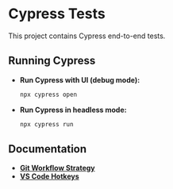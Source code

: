 <!-- filepath: [README.md](http://_vscodecontentref_/1) -->

# Cypress Tests

This project contains Cypress end-to-end tests.

## Running Cypress

- **Run Cypress with UI (debug mode):**

  ```bash
  npx cypress open
  ```

- **Run Cypress in headless mode:**

  ```bash
  npx cypress run
  ```

## Documentation

- **[Git Workflow Strategy](https://github.com/MikitaZhyhadla/cypress-tests/blob/master/docs/git-strategy.md)**
- **[VS Code Hotkeys](https://github.com/MikitaZhyhadla/cypress-tests/blob/master/docs/hotkeys.md)**

<!-- learning/session-1 -->